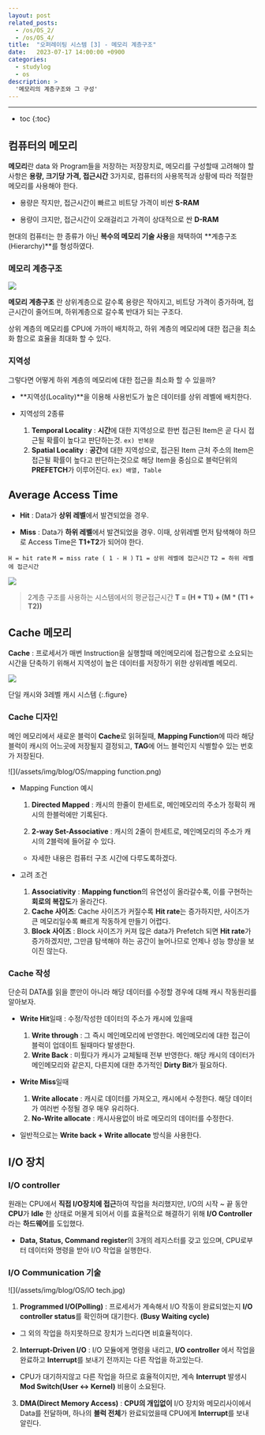 ```yaml
---
layout: post
related_posts:
  - /os/OS_2/
  - /os/OS_4/
title:  "오퍼레이팅 시스템 [3] - 메모리 계층구조"
date:   2023-07-17 14:00:00 +0900
categories: 
  - studylog
  - os
description: >
  '메모리의 계층구조와 그 구성'
---
```

* * *
* toc
{:toc}

## 컴퓨터의 메모리
**메모리**란 data 와 Program들을 저장하는 저장장치로,
메모리를 구성할때 고려해야 할 사항은 **용량, 크기당 가격, 접근시간** 3가지로, 컴퓨터의 사용목적과 상황에 따라 적절한 메모리를 사용해야 한다.

* 용량은 작지만, 접근시간이 빠르고 비트당 가격이 비싼 **S-RAM**

* 용량이 크지만, 접근시간이 오래걸리고 가격이 상대적으로 싼 **D-RAM**

현대의 컴퓨터는 한 종류가 아닌 **복수의 메모리 기술 사용**을 채택하여 **계층구조(Hierarchy)**를 형성하였다.

### 메모리 계층구조

![](/assets/img/blog/OS/MemoryHierarchy.jpg)

**메모리 계층구조** 란 상위계층으로 갈수록 용량은 작아지고, 비트당 가격이 증가하며, 접근시간이 줄어드며, 하위계층으로 갈수록 반대가 되는 구조다.

상위 계층의 메모리를 CPU에 가까이 배치하고, 하위 계층의 메모리에 대한 접근을 최소화 함으로 효율을 최대화 할 수 있다.

### 지역성

그렇다면 어떻게 하위 계층의 메모리에 대한 접근을 최소화 할 수 있을까?

* **지역성(Locality)**을 이용해 사용빈도가 높은 데이터를 상위 레벨에 배치한다.

* 지역성의 2종류
  1. **Temporal Locality** : **시간**에 대한 지역성으로 한번 접근된 Item은 곧 다시 접근될 확률이 높다고 판단하는것. `ex) 반복문`
  2. **Spatial Locality** : **공간**에 대한 지역성으로, 접근된 Item 근처 주소의 Item은 접근될 확률이 높다고 판단하는것으로 해당 Item을 중심으로 블럭단위의 **PREFETCH**가 이루어진다. `ex) 배열, Table`

## Average Access Time

* **Hit**
  : Data가 **상위 레벨**에서 발견되었을 경우.

* **Miss** 
  : Data가 **하위 레벨**에서 발견되었을 경우.
  이때, 상위레벨 먼저 탐색해야 하므로 Access Time은 **T1+T2**가 되어야 한다.

`H = hit rate`
`M = miss rate ( 1 - H )`
`T1 = 상위 레벨에 접근시간`
`T2 = 하위 레벨에 접근시간` 

![](/assets/img/blog/OS/AAT.jpg)

> 2계층 구조를 사용하는 시스템에서의 평균접근시간 **T = (H * T1) + (M * (T1 + T2))**

## Cache 메모리

**Cache** : 프로세서가 매번 Instruction을 실행할때 메인메모리에 접근함으로 소요되는 시간을 단축하기 위해서 지역성이 높은 데이터를 저장하기 위한 상위레벨 메모리. 

![](/assets/img/blog/OS/cache.PNG)

단일 캐시와 3레벨 캐시 시스템
{:.figure}

### Cache 디자인
메인 메모리에서 새로운 블럭이 **Cache**로 읽혀질때, **Mapping Function**에 따라 해당 블럭이 캐시의 어느곳에 저장될지 결정되고, **TAG**에 어느 블럭인지 식별할수 있는 번호가 저장된다.

![](/assets/img/blog/OS/mapping function.png)

* Mapping Function 예시
  1. **Directed Mapped** : 캐시의 한줄이 한세트로, 메인메모리의 주소가 정확히 캐시의 한블럭에만 기록된다.

  2. **2-way Set-Associative** : 캐시의 2줄이 한세트로, 메인메모리의 주소가 캐시의 2블럭에 들어갈 수 있다.
  * 자세한 내용은 컴퓨터 구조 시간에 다루도록하겠다.
  

* 고려 조건
  1. **Associativity** : **Mapping function**의 유연성이 올라갈수록, 이를 구현하는 **회로의 복잡도**가 올라간다.
  2. **Cache 사이즈**: Cache 사이즈가 커질수록 **Hit rate**는 증가하지만, 사이즈가 큰 메모리일수록 빠르게 작동하게 만들기 어렵다.
  3.  **Block 사이즈** : Block 사이즈가 커져 많은 data가 Prefetch 되면 **Hit rate**가 증가하겠지만, 그만큼 탐색해야 하는 공간이 늘어나므로 언제나 성능 향상을 보이진 않는다.

### Cache 작성

단순히 DATA를 읽을 뿐만이 아니라 해당 데이터를 수정할 경우에 대해 캐시 작동원리를 알아보자. 

* **Write Hit**일때 : 수정/작성한 데이터의 주소가 캐시에 있을때
  1. **Write through** : 그 즉시 메인메모리에 반영한다.
    메인메모리에 대한 접근이 블럭이 업데이트 될때마다 발생한다.
  2. **Write Back** : 미뤘다가 캐시가 교체될때 전부 반영한다.
   해당 캐시의 데이터가 메인메모리와 같은지, 다른지에 대한 추가적인 **Dirty Bit**가 필요하다.
* **Write Miss**일때
  1. **Write allocate** : 캐시로 데이터를 가져오고, 캐시에서 수정한다.
    해당 데이터가 여러번 수정될 경우 매우 유리하다.
  2. **No-Write allocate** : 캐시사용없이 바로 메모리의 데이터를 수정한다.

* 일반적으로는 **Write back + Write allocate** 방식을 사용한다.

## I/O 장치

### I/O controller 
원래는 CPU에서 **직접 I/O장치에 접근**하여 작업을 처리했지만, I/O의 시작 ~ 끝 동안 **CPU**가 **Idle** 한 상태로 머물게 되어서 이를 효율적으로 해결하기 위해 **I/O Controller** 라는 **하드웨어**를 도입했다.

* **Data, Status, Command register**의 3개의 레지스터를 갖고 있으며, CPU로부터 데이터와 명령을 받아 I/O 작업을 실행한다.

### I/O Communication 기술

![](/assets/img/blog/OS/IO tech.jpg)


1. **Programmed I/O(Polling)** 
: 프로세서가 계속해서 I/O 작동이 완료되었는지 **I/O controller status**를 확인하며 대기한다. **(Busy Waiting cycle)** 
  *  그 외의 작업을 하지못하므로 장치가 느리다면 비효율적이다.
2. **Interrupt-Driven I/O**
: I/O 모듈에게 명령을 내리고, **I/O controller** 에서 작업을 완료하고 **Interrupt**를 보내기 전까지는 다른 작업을 하고있는다.
  * CPU가 대기하지않고 다른 작업을 하므로 효율적이지만, 계속 **Interrupt** 발생시 **Mod Switch(User <-> Kernel)** 비용이 소요된다.
3. **DMA(Direct Memory Access)**
: **CPU의 개입없이** I/O 장치와 메모리사이에서 Data를 전달하며, 하나의 **블럭 전체**가 완료되었을때 CPU에게 **Interrupt**를 보내 알린다.